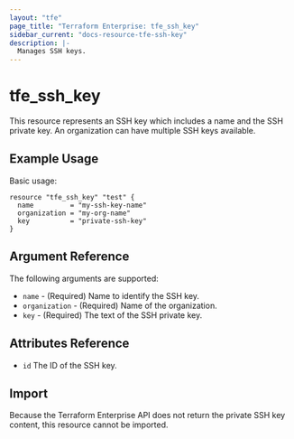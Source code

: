 ```yaml
---
layout: "tfe"
page_title: "Terraform Enterprise: tfe_ssh_key"
sidebar_current: "docs-resource-tfe-ssh-key"
description: |-
  Manages SSH keys.
---
```


# tfe_ssh_key

This resource represents an SSH key which includes a name and the SSH private
key. An organization can have multiple SSH keys available.

## Example Usage

Basic usage:

```hcl
resource "tfe_ssh_key" "test" {
  name         = "my-ssh-key-name"
  organization = "my-org-name"
  key          = "private-ssh-key"
}
```

## Argument Reference

The following arguments are supported:

* `name` - (Required) Name to identify the SSH key.
* `organization` - (Required) Name of the organization.
* `key` - (Required) The text of the SSH private key.

## Attributes Reference

* `id` The ID of the SSH key.

## Import

Because the Terraform Enterprise API does not return the private SSH key
content, this resource cannot be imported.
